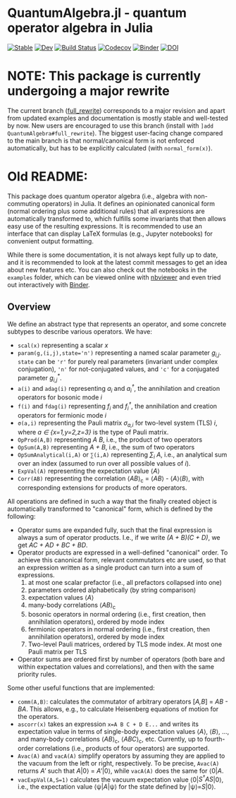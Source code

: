 # QuantumAlgebra.jl - quantum operator algebra in Julia

[![Stable](https://img.shields.io/badge/docs-stable-blue.svg)](https://jfeist.github.io/QuantumAlgebra.jl/stable)
[![Dev](https://img.shields.io/badge/docs-dev-blue.svg)](https://jfeist.github.io/QuantumAlgebra.jl/dev)
[![Build Status](https://github.com/jfeist/QuantumAlgebra.jl/actions/workflows/Test.yml/badge.svg)](https://github.com/jfeist/QuantumAlgebra.jl/actions?query=workflow%3Arun-tests)
[![Codecov](https://codecov.io/gh/jfeist/QuantumAlgebra.jl/branch/master/graph/badge.svg)](https://codecov.io/gh/jfeist/QuantumAlgebra.jl)
[![Binder](https://mybinder.org/badge_logo.svg)](https://mybinder.org/v2/gh/jfeist/QuantumAlgebra.jl/full_rewrite?filepath=examples)
[![DOI](https://zenodo.org/badge/211471154.svg)](https://zenodo.org/badge/latestdoi/211471154)

# NOTE: This package is currently undergoing a major rewrite
The current branch
([full_rewrite](https://github.com/jfeist/QuantumAlgebra.jl/tree/full_rewrite))
corresponds to a major revision and apart from updated examples and
documentation is mostly stable and well-tested by now. New users are encouraged
to use this branch (install with `]add QuantumAlgebra#full_rewrite`). The
biggest user-facing change compared to the main branch is that normal/canonical
form is not enforced automatically, but has to be explicitly calculated (with
`normal_form(x)`).

# Old README:

This package does quantum operator algebra (i.e., algebra with non-commuting
operators) in Julia. It defines an opinionated canonical form (normal ordering
plus some additional rules) that all expressions are automatically transformed
to, which fulfills some invariants that then allows easy use of the resulting
expressions. It is recommended to use an interface that can display LaTeX
formulas (e.g., Jupyter notebooks) for convenient output formatting.

While there is some documentation, it is not always kept fully up to date, and
it is recommended to look at the latest commit messages to get an idea about new
features etc. You can also check out the notebooks in the `examples` folder, which
can be viewed online with
[nbviewer](https://nbviewer.jupyter.org/github/jfeist/QuantumAlgebra.jl/blob/master/examples/)
and even tried out interactively with
[Binder](https://mybinder.org/v2/gh/jfeist/QuantumAlgebra.jl/master?filepath=examples).

## Overview

We define an abstract type that represents an operator, and some concrete subtypes to describe various operators. We have:
- `scal(x)` representing a scalar _x_
- `param(g,(i,j),state='n')` representing a named scalar parameter _g<sub>i,j</sub>_. `state` can be `'r'` for purely real parameters (invariant under complex conjugation), `'n'` for not-conjugated values, and `'c'` for a conjugated parameter _g<sub>i,j</sub><sup>*</sup>_.
- `a(i)` and `adag(i)` representing _a<sub>i</sub>_ and _a<sub>i</sub><sup>†</sup>_, the annihilation and creation operators for bosonic mode _i_
- `f(i)` and `fdag(i)` representing _f<sub>i</sub>_ and _f<sub>i</sub><sup>†</sup>_, the annihilation and creation operators for fermionic mode _i_
- `σ(a,i)` representing the Pauli matrix _σ<sub>a,i</sub>_ for two-level system (TLS) _i_, where _a ∈ {x=1,y=2,z=3}_ is the type of Pauli matrix.
- `OpProd(A,B)` representing _A B_, i.e., the product of two operators
- `OpSum(A,B)` representing _A + B_, i.e., the sum of two operators
- `OpSumAnalytical(i,A)` or `∑(i,A)` representing _∑<sub>i</sub> A_, i.e., an analytical sum over an index (assumed to run over all possible values of _i_).
- `ExpVal(A)` representing the expectation value ⟨_A_⟩
- `Corr(AB)` representing the correlation ⟨_AB_⟩<sub>c</sub> = ⟨_AB_⟩ - ⟨_A_⟩⟨_B_⟩, with corresponding extensions for products of more operators.

All operations are defined in such a way that the finally created object is automatically transformed to "canonical" form, which is defined by the following:
- Operator sums are expanded fully, such that the final expression is always a sum of operator products. I.e., if we write _(A + B)(C + D)_, we get _AC + AD + BC + BD_.
- Operator products are expressed in a well-defined "canonical" order. To achieve this canonical form, relevant commutators etc are used, so that an expression written as a single product can turn into a sum of expressions.
    1. at most one scalar prefactor (i.e., all prefactors collapsed into one)
    1. parameters ordered alphabetically (by string comparison)
    1. expectation values ⟨_A_⟩
    1. many-body correlations ⟨_AB_⟩<sub>c</sub>
    1. bosonic operators in normal ordering (i.e., first creation, then annihilation operators), ordered by mode index
    1. fermionic operators in normal ordering (i.e., first creation, then annihilation operators), ordered by mode index
    1. Two-level Pauli matrices, ordered by TLS mode index. At most one Pauli matrix per TLS
- Operator sums are ordered first by number of operators (both bare and within expectation values and correlations), and then with the same priority rules.

Some other useful functions that are implemented:
- `comm(A,B)`: calculates the commutator of arbitrary operators [_A,B_] = _AB - BA_. This allows, e.g., to calculate Heisenberg equations of motion for the operators.
- `ascorr(x)` takes an expression `x=A B C + D E...` and writes its expectation value in terms of single-body expectation values ⟨_A_⟩, ⟨_B_⟩, ..., and many-body correlations ⟨_AB_⟩<sub>c</sub>, ⟨_ABC_⟩<sub>c</sub>, etc. Currently, up to fourth-order correlations (i.e., products of four operators) are supported.
- `Avac(A)` and `vacA(A)` simplify operators by assuming they are applied to the vacuum from the left or right, respectively. To be precise, `Avac(A)` returns _A'_ such that _A_|0⟩ = _A'_|0⟩, while `vacA(A)` does the same for ⟨0|_A_.
- `vacExpVal(A,S=1)` calculates the vacuum expectation value ⟨0|_S<sup>†</sup>AS_|0⟩, i.e., the expectation value ⟨ψ|_A_|ψ⟩ for the state defined by |ψ⟩=_S_|0⟩.
